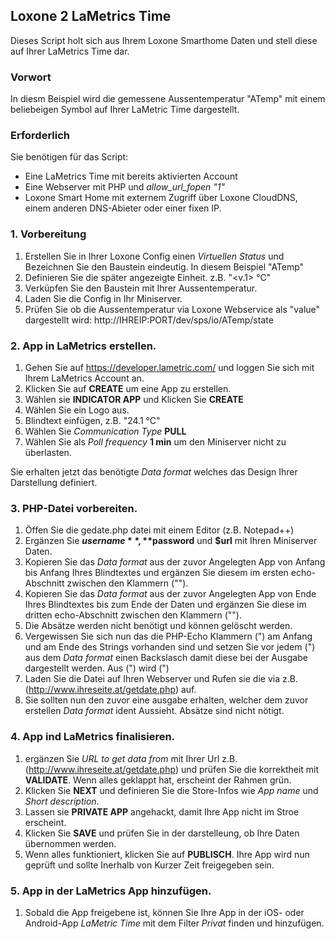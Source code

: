 ## Loxone 2 LaMetrics Time

Dieses Script holt sich aus Ihrem Loxone Smarthome Daten und stell diese auf Ihrer LaMetrics Time dar.

### Vorwort

In diesm Beispiel wird die gemessene Aussentemperatur "ATemp" mit einem beliebeigen Symbol auf Ihrer LaMetric Time dargestellt.

### Erforderlich

Sie benötigen für das Script:

* Eine LaMetrics Time mit bereits aktivierten Account
* Eine Webserver mit PHP und *allow_url_fopen "1"*
* Loxone Smart Home mit externem Zugriff über Loxone CloudDNS, einem anderen DNS-Abieter oder einer fixen IP.

### 1. Vorbereitung

1. Erstellen Sie in Ihrer Loxone Config einen *Virtuellen Status* und Bezeichnen Sie den Baustein eindeutig. In diesem Beispiel "ATemp"
2. Definieren Sie die später angezeigte Einheit. z.B. "<v.1> °C"
3. Verküpfen Sie den Baustein mit Ihrer Aussentemperatur.
4. Laden Sie die Config in Ihr Miniserver.
5. Prüfen Sie ob die Aussentemperatur via Loxone Webservice als "value" dargestellt wird: http://IHREIP:PORT/dev/sps/io/ATemp/state

### 2. App in LaMetrics erstellen.

1. Gehen Sie auf https://developer.lametric.com/ und loggen Sie sich mit Ihrem LaMetrics Account an.
2. Klicken Sie auf **CREATE** um eine App zu erstellen.
3. Wählen sie **INDICATOR APP** und Klicken Sie **CREATE**
4. Wählen Sie ein Logo aus.
5. Blindtext einfügen, z.B. "24.1 °C"
6. Wählen Sie *Communication Type* **PULL**
7. Wählen Sie als *Poll frequency* **1 min** um den Miniserver nicht zu überlasten.

Sie erhalten jetzt das benötigte *Data format* welches das Design Ihrer Darstellung definiert.

### 3. PHP-Datei vorbereiten.

1. Öffen Sie die gedate.php datei mit einem Editor (z.B. Notepad++)
2. Ergänzen Sie **$username**, **$password** und **$url** mit Ihren Miniserver Daten.
3. Kopieren Sie das *Data format* aus der zuvor Angelegten App von Anfang bis Anfang Ihres Blindtextes und ergänzen Sie diesem im ersten echo-Abschnitt zwischen den Klammern (""). 
4. Kopieren Sie das *Data format* aus der zuvor Angelegten App von Ende Ihres Blindtextes bis zum Ende der Daten und ergänzen Sie diese im dritten echo-Abschnitt zwischen den Klammern (""). 
5. Die Absätze werden nicht benötigt und können gelöscht werden.
6. Vergewissen Sie sich nun das die PHP-Echo Klammern (") am Anfang und am Ende des Strings vorhanden sind und setzen Sie vor jedem (") aus dem *Data format* einen Backslasch damit diese bei der Ausgabe dargestellt werden. Aus (") wird (\")
7. Laden Sie die Datei auf Ihren Webserver und Rufen sie die via z.B. (http://www.ihreseite.at/getdate.php) auf.
8. Sie sollten nun den zuvor eine ausgabe erhalten, welcher dem zuvor erstellen *Data format* ident Aussieht. Absätze sind nicht nötigt.

### 4. App ind LaMetrics finalisieren.

1. ergänzen Sie *URL to get data from* mit Ihrer Url z.B. (http://www.ihreseite.at/getdate.php) und prüfen Sie die korrektheit mit **VALIDATE**. Wenn alles geklappt hat, erscheint der Rahmen grün.
2. Klicken Sie **NEXT** und definieren Sie die Store-Infos wie *App name* und *Short description*.
3. Lassen sie **PRIVATE APP** angehackt, damit Ihre App nicht im Stroe erscheint.
4. Klicken Sie **SAVE** und prüfen Sie in der darstelleung, ob Ihre Daten übernommen werden.
5. Wenn alles funktioniert, klicken Sie auf **PUBLISCH**. Ihre App wird nun geprüft und sollte Inerhalb von Kurzer Zeit freigegeben sein.

### 5. App in der LaMetrics App hinzufügen.

1. Sobald die App freigebene ist, können Sie Ihre App in der iOS- oder Android-App *LaMetric Time* mit dem Filter *Privat* finden und hinzufügen.


